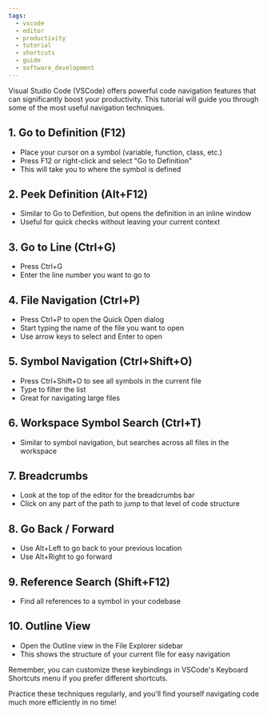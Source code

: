 ```yaml
---
tags:
  - vscode
  - editor
  - productivity
  - tutorial
  - shortcuts
  - guide
  - software_development
---
```


Visual Studio Code (VSCode) offers powerful code navigation features that can significantly boost your productivity. This tutorial will guide you through some of the most useful navigation techniques.

## 1. Go to Definition (F12)

- Place your cursor on a symbol (variable, function, class, etc.)
- Press F12 or right-click and select "Go to Definition"
- This will take you to where the symbol is defined

## 2. Peek Definition (Alt+F12)

- Similar to Go to Definition, but opens the definition in an inline window
- Useful for quick checks without leaving your current context

## 3. Go to Line (Ctrl+G)

- Press Ctrl+G
- Enter the line number you want to go to

## 4. File Navigation (Ctrl+P)

- Press Ctrl+P to open the Quick Open dialog
- Start typing the name of the file you want to open
- Use arrow keys to select and Enter to open

## 5. Symbol Navigation (Ctrl+Shift+O)

- Press Ctrl+Shift+O to see all symbols in the current file
- Type to filter the list
- Great for navigating large files

## 6. Workspace Symbol Search (Ctrl+T)

- Similar to symbol navigation, but searches across all files in the workspace

## 7. Breadcrumbs

- Look at the top of the editor for the breadcrumbs bar
- Click on any part of the path to jump to that level of code structure

## 8. Go Back / Forward

- Use Alt+Left to go back to your previous location
- Use Alt+Right to go forward

## 9. Reference Search (Shift+F12)

- Find all references to a symbol in your codebase

## 10. Outline View

- Open the Outline view in the File Explorer sidebar
- This shows the structure of your current file for easy navigation

Remember, you can customize these keybindings in VSCode's Keyboard Shortcuts menu if you prefer different shortcuts.

Practice these techniques regularly, and you'll find yourself navigating code much more efficiently in no time!
